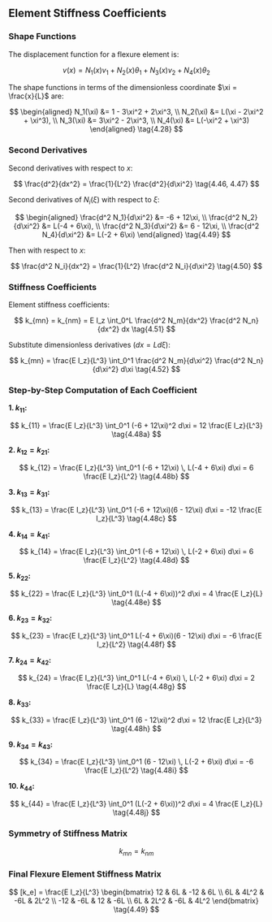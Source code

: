 <script type="text/x-mathjax-config">
  MathJax.Hub.Config({
    tex2jax: {
      inlineMath: [ ['$','$'], ["\\(","\\)"] ],
      processEscapes: true
    }
  });
</script>

<script type="text/javascript"
        src="https://cdn.mathjax.org/mathjax/latest/MathJax.js?config=TeX-AMS-MML_HTMLorMML">
</script>

## Element Stiffness Coefficients

### Shape Functions

The displacement function for a flexure element is:

$$
v(x) = N_1(x)v_1 + N_2(x)\theta_1 + N_3(x)v_2 + N_4(x)\theta_2 \tag{4.27a}
$$

The shape functions in terms of the dimensionless coordinate $\xi = \frac{x}{L}$ are:

$$
\begin{aligned}
N_1(\xi) &= 1 - 3\xi^2 + 2\xi^3, \\
N_2(\xi) &= L(\xi - 2\xi^2 + \xi^3), \\
N_3(\xi) &= 3\xi^2 - 2\xi^3, \\
N_4(\xi) &= L(-\xi^2 + \xi^3)
\end{aligned} \tag{4.28}
$$

### Second Derivatives

Second derivatives with respect to $x$:

$$
\frac{d^2}{dx^2} = \frac{1}{L^2} \frac{d^2}{d\xi^2} \tag{4.46, 4.47}
$$

Second derivatives of $N_i(\xi)$ with respect to $\xi$:

$$
\begin{aligned}
\frac{d^2 N_1}{d\xi^2} &= -6 + 12\xi, \\
\frac{d^2 N_2}{d\xi^2} &= L(-4 + 6\xi), \\
\frac{d^2 N_3}{d\xi^2} &= 6 - 12\xi, \\
\frac{d^2 N_4}{d\xi^2} &= L(-2 + 6\xi)
\end{aligned} \tag{4.49}
$$

Then with respect to $x$:

$$
\frac{d^2 N_i}{dx^2} = \frac{1}{L^2} \frac{d^2 N_i}{d\xi^2} \tag{4.50}
$$

### Stiffness Coefficients

Element stiffness coefficients:

$$
k_{mn} = k_{nm} = E I_z \int_0^L \frac{d^2 N_m}{dx^2} \frac{d^2 N_n}{dx^2} dx \tag{4.51}
$$

Substitute dimensionless derivatives ($dx = L d\xi$):

$$
k_{mn} = \frac{E I_z}{L^3} \int_0^1 \frac{d^2 N_m}{d\xi^2} \frac{d^2 N_n}{d\xi^2} d\xi \tag{4.52}
$$

### Step-by-Step Computation of Each Coefficient

**1. $k_{11}$:**

$$
k_{11} = \frac{E I_z}{L^3} \int_0^1 (-6 + 12\xi)^2 d\xi
= 12 \frac{E I_z}{L^3} \tag{4.48a}
$$

**2. $k_{12} = k_{21}$:**

$$
k_{12} = \frac{E I_z}{L^3} \int_0^1 (-6 + 12\xi) \, L(-4 + 6\xi) d\xi
= 6 \frac{E I_z}{L^2} \tag{4.48b}
$$

**3. $k_{13} = k_{31}$:**

$$
k_{13} = \frac{E I_z}{L^3} \int_0^1 (-6 + 12\xi)(6 - 12\xi) d\xi
= -12 \frac{E I_z}{L^3} \tag{4.48c}
$$

**4. $k_{14} = k_{41}$:**

$$
k_{14} = \frac{E I_z}{L^3} \int_0^1 (-6 + 12\xi) \, L(-2 + 6\xi) d\xi
= 6 \frac{E I_z}{L^2} \tag{4.48d}
$$

**5. $k_{22}$:**

$$
k_{22} = \frac{E I_z}{L^3} \int_0^1 (L(-4 + 6\xi))^2 d\xi
= 4 \frac{E I_z}{L} \tag{4.48e}
$$

**6. $k_{23} = k_{32}$:**

$$
k_{23} = \frac{E I_z}{L^3} \int_0^1 L(-4 + 6\xi)(6 - 12\xi) d\xi
= -6 \frac{E I_z}{L^2} \tag{4.48f}
$$

**7. $k_{24} = k_{42}$:**

$$
k_{24} = \frac{E I_z}{L^3} \int_0^1 L(-4 + 6\xi) \, L(-2 + 6\xi) d\xi
= 2 \frac{E I_z}{L} \tag{4.48g}
$$

**8. $k_{33}$:**

$$
k_{33} = \frac{E I_z}{L^3} \int_0^1 (6 - 12\xi)^2 d\xi
= 12 \frac{E I_z}{L^3} \tag{4.48h}
$$

**9. $k_{34} = k_{43}$:**

$$
k_{34} = \frac{E I_z}{L^3} \int_0^1 (6 - 12\xi) \, L(-2 + 6\xi) d\xi
= -6 \frac{E I_z}{L^2} \tag{4.48i}
$$

**10. $k_{44}$:**

$$
k_{44} = \frac{E I_z}{L^3} \int_0^1 (L(-2 + 6\xi))^2 d\xi
= 4 \frac{E I_z}{L} \tag{4.48j}
$$

### Symmetry of Stiffness Matrix

$$
k_{mn} = k_{nm} \tag{4.48k}
$$

### Final Flexure Element Stiffness Matrix

$$
[k_e] = \frac{E I_z}{L^3} 
\begin{bmatrix}
12 & 6L & -12 & 6L \\
6L & 4L^2 & -6L & 2L^2 \\
-12 & -6L & 12 & -6L \\
6L & 2L^2 & -6L & 4L^2
\end{bmatrix} \tag{4.49}
$$
